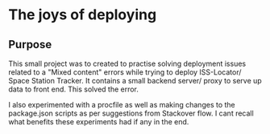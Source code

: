 # The joys of deploying

## Purpose
This small project was to created to practise solving deployment issues related to a "Mixed content" errors while trying to deploy ISS-Locator/ Space Station Tracker.
It contains a small backend server/ proxy to serve up data to front end. This solved the error.

I also experimented with a procfile as well as making changes to the package.json scripts as per suggestions from Stackover flow.
I cant recall what benefits these experiments had if any in the end.


